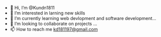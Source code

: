- 👋 Hi, I’m @Kundn1811
- 👀 I’m interested in larning new skills
- 🌱 I’m currently learning  web devlopment and software development...
- 💞️ I’m looking to collaborate on projects ...
- 📫 How to reach me  kd181197@gmail.com

<!---
Kundn1811/Kundn1811 is a ✨ special ✨ repository because its `README.md` (this file) appears on your GitHub profile.
You can click the Preview link to take a look at your changes.
--->
